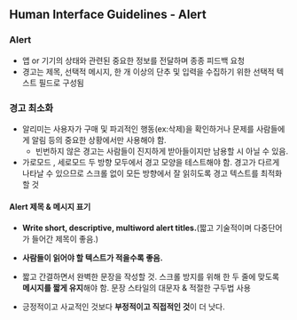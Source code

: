 ## Human Interface Guidelines - Alert

### Alert

- 앱 or 기기의 상태와 관련된 중요한 정보를 전달하며 종종 피드백 요청
- 경고는 제목, 선택적 메시지, 한 개 이상의 단추 및 입력을 수집하기 위한 선택적 텍스트 필드로 구성됨

### 경고 최소화

- 알리미는 사용자가 구매 및 파괴적인 행동(ex:삭제)을 확인하거나 문제를 사람들에게 알림 등의 중요한 상황에서만 사용해야 함.
  - 빈번하지 않은 경고는 사람들이 진지하게 받아들이지만 남용할 시 아닐 수 있음.
- 가로모드 , 세로모드 두 방향 모두에서 경고 모양을 테스트해야 함. 경고가 다르게 나타날 수 있으므로 스크롤 없이 모든 방향에서 잘 읽히도록 경고 텍스트를 최적화할 것

#### Alert 제목 & 메시지 표기

- **Write short, descriptive, multiword alert titles.**(짧고 기술적이며 다중단어가 들어간 제목이 좋음.)
- **사람들이 읽어야 할 텍스트가 적을수록 좋음.**

- 짧고 간결하면서 완벽한 문장을 작성할 것. 스크롤 방지를 위해 한 두 줄에 맞도록 **메시지를 짧게 유지**해야 함. 문장 스타일의 대문자 & 적절한 구두법 사용
- 긍정적이고 사교적인 것보다 **부정적이고 직접적인 것**이 더 낫다.

